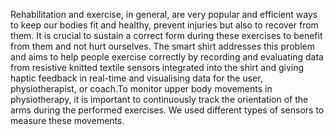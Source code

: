 Rehabilitation and exercise, in general, are very popular and efficient ways to keep our bodies fit and healthy, prevent injuries but also to recover from them. It is crucial to sustain a correct form during these exercises to benefit from them and not hurt ourselves. The smart shirt addresses this problem and aims to help people exercise correctly by recording and evaluating data from resistive knitted textile sensors integrated into the shirt and giving haptic feedback in real-time and visualising data for the user, physiotherapist, or coach.To monitor upper body movements in physiotherapy, it is important to continuously track the orientation of the arms during the performed exercises. We used different types of sensors to measure these movements. 
